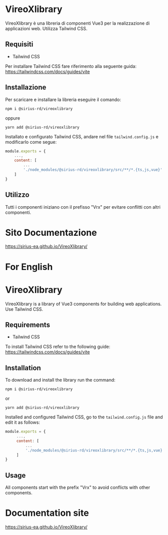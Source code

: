 # VireoXlibrary

VireoXlibrary è una libreria di componenti Vue3 per la realizzazione di applicazioni web.
Utilizza Tailwind CSS.

## Requisiti

- Tailwind CSS

Per installare Tailwind CSS fare riferimento alla seguente guida:
https://tailwindcss.com/docs/guides/vite

## Installazione

Per scaricare e installare la libreria eseguire il comando:

```
npm i @sirius-rd/vireoxlibrary
```

oppure

```
yarn add @sirius-rd/vireoxlibrary
```

Installato e configurato Tailwind CSS, andare nel file `tailwind.config.js` e modificarlo come segue:

```js
module.exports = {
    ...,
    content: [
        ...
        './node_modules/@sirius-rd/vireoxlibrary/src/**/*.{ts,js,vue}'
    ]
}
```

## Utilizzo

Tutti i componenti iniziano con il prefisso "Vrx" per evitare conflitti con altri componenti.

# Sito Documentazione

https://sirius-ea.github.io/VireoXlibrary/


# For English 

# VireoXlibrary

VireoXlibrary is a library of Vue3 components for building web applications.
Use Tailwind CSS.

## Requirements

- Tailwind CSS

To install Tailwind CSS refer to the following guide:
https://tailwindcss.com/docs/guides/vite

## Installation

To download and install the library run the command:

```
npm i @sirius-rd/vireoxlibrary
```

or

```
yarn add @sirius-rd/vireoxlibrary
```

Installed and configured Tailwind CSS, go to the `tailwind.config.js` file and edit it as follows:

```js
module.exports = {
     ...,
     content: [
         ...
         './node_modules/@sirius-rd/vireoxlibrary/src/**/*.{ts,js,vue}'
     ]
}
```

## Usage

All components start with the prefix "Vrx" to avoid conflicts with other components.

# Documentation site

https://sirius-ea.github.io/VireoXlibrary/
